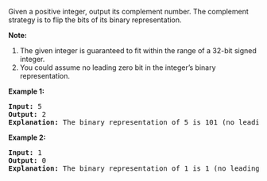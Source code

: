 Given a positive integer, output its complement number. The complement strategy is to flip the bits of its binary representation.

**Note:**

 1. The given integer is guaranteed to fit within the range of a 32-bit signed integer.
 2. You could assume no leading zero bit in the integer’s binary representation.

**Example 1:**
<pre>
<b>Input:</b> 5
<b>Output:</b> 2
<b>Explanation:</b> The binary representation of 5 is 101 (no leading zero bits), and its complement is 010. So you need to output 2.
</pre>

**Example 2:**
<pre>
<b>Input:</b> 1
<b>Output:</b> 0
<b>Explanation:</b> The binary representation of 1 is 1 (no leading zero bits), and its complement is 0. So you need to output 0.
</pre>
